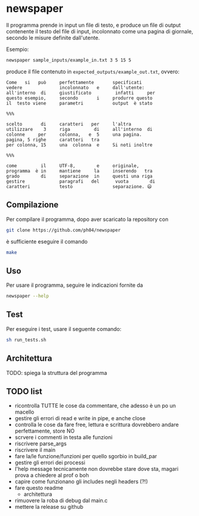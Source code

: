 # newspaper

Il programma prende in input un file di testo, e produce un file di output contenente il testo del file di input, incolonnato come una pagina di giornale, secondo le misure definite dall'utente.

Esempio:

```sh
newspaper sample_inputs/example_in.txt 3 5 15 5
```

produce il file contenuto in `expected_outputs/example_out.txt`, ovvero:

```text
Come   si   può     perfettamente       specificati    
vedere              incolonnato   e     dall'utente:   
all'interno  di     giustificato         infatti     per
questo esempio,     secondo       i     produrre questo
il  testo viene     parametri           output  è stato

%%%

scelto       di     caratteri   per     l'altra        
utilizzare    3     riga         di     all'interno  di
colonne     per     colonna,   e  5     una pagina.    
pagina, 5 righe     caratteri   tra                    
per colonna, 15     una  colonna  e     Si noti inoltre

%%%

come         il     UTF-8,        e     originale,     
programma  è in     mantiene     la     inserendo   tra
grado        di     separazione  in     questi una riga
gestire             paragrafi   del      vuota        di
caratteri           testo               separazione. 😃
```

## Compilazione

Per compilare il programma, dopo aver scaricato la repository con

```sh
git clone https://github.com/ph04/newspaper
```

è sufficiente eseguire il comando

```sh
make
```

## Uso

Per usare il programma, seguire le indicazioni fornite da

```sh
newspaper --help
```

## Test

Per eseguire i test, usare il seguente comando:

```sh
sh run_tests.sh
```

## Architettura

TODO: spiega la struttura del programma

## TODO list

- ricontrolla TUTTE le cose da commentare, che adesso è un po un macello
- gestire gli errori di read e write in pipe, e anche close
- controlla le cose da fare free, lettura e scrittura dovrebbero andare perfettamente, store NO
- scrvere i commenti in testa alle funzioni
- riscrivere parse_args
- riscrivere il main
- fare la/le funzione/funzioni per quello sgorbio in build_par
- gestire gli errori dei processi
- l'help message tecnicamente non dovrebbe stare dove sta, magari prova a chiedere al prof o boh
- capire come funzionano gli includes negli headers (?!)
- fare questo readme
  - architettura
- rimuovere la roba di debug dal main.c
- mettere la release su github
